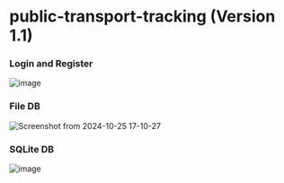 # public-transport-tracking (Version 1.1)

### Login and Register
![image](https://github.com/user-attachments/assets/aadaf584-1852-4f7a-84d9-32b14dd3dbf2)

### File DB
![Screenshot from 2024-10-25 17-10-27](https://github.com/user-attachments/assets/2a2c9c64-d0fa-4bb7-9272-c4c3b17a430d)

### SQLite DB
![image](https://github.com/user-attachments/assets/9f11362f-2c15-4e71-a017-32e3804e7c76)
